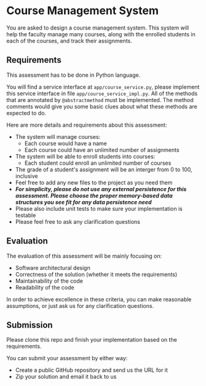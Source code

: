 # Course Management System
You are asked to design a course management system. This system will help the faculty manage many courses, along with the enrolled students in each of the courses, and track their assignments.

## Requirements
This assessment has to be done in Python language.

You will find a service interface at `app/course_service.py`, please implement this service interface in file `app/course_service_impl.py`. All of the methods that are annotated by `@abstractmethod` must be implemented. The method comments would give you some basic clues about what these methods are expected to do.

Here are more details and requirements about this assessment:
- The system will manage courses:
  - Each course would have a name
  - Each course could have an unlimited number of assignments
- The system will be able to enroll students into courses:
  - Each student could enroll an unlimited number of courses
- The grade of a student's assignment will be an interger from 0 to 100, inclusive
- Feel free to add any new files to the project as you need them
- ***For simplicity, please do not use any external persistence for this assessment. Please choose the proper memory-based data structures you see fit for any data persistence need***
- Please also include unit tests to make sure your implementation is testable
- Please feel free to ask any clarification questions

## Evaluation
The evaluation of this assessment will be mainly focusing on:
- Software architectural design
- Correctness of the solution (whether it meets the requirements)
- Maintainability of the code
- Readability of the code

In order to achieve excellence in these criteria, you can make reasonable assumptions,
or just ask us for any clarification questions.

## Submission
Please clone this repo and finish your implementation based on the requirements.

You can submit your assessment by either way:
- Create a public GitHub repository and send us the URL for it
- Zip your solution and email it back to us
